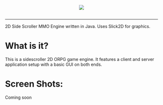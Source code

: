 <div align="center">
  <img src="https://i.imgur.com/ZM4KTZG.png"><br><br>
</div>

-----------------

2D Side Scroller MMO Engine written in Java. Uses Slick2D for graphics.

What is it?
===========
This is a sidescroller 2D ORPG game engine. It features a client and server application setup with a basic GUI on both ends.

Screen Shots:
==================
Coming soon
